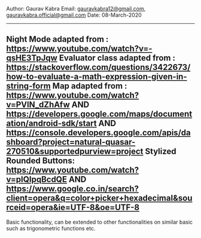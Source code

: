Author: Gaurav Kabra
Email: gauravkabra12@gmail.com, gauravkabra.official@gmail.com
Date: 08-March-2020

-----

Night Mode adapted from : https://www.youtube.com/watch?v=-qsHE3TpJqw
Evaluator class adapted from : https://stackoverflow.com/questions/3422673/how-to-evaluate-a-math-expression-given-in-string-form
Map adapted from : https://www.youtube.com/watch?v=PVlN_dZhAfw
        AND
         https://developers.google.com/maps/documentation/android-sdk/start
         AND
          https://console.developers.google.com/apis/dashboard?project=natural-quasar-270510&supportedpurview=project
Stylized Rounded Buttons: https://www.youtube.com/watch?v=plQIpqBcdQE
        AND
           https://www.google.co.in/search?client=opera&q=color+picker+hexadecimal&sourceid=opera&ie=UTF-8&oe=UTF-8
------

Basic functionality, can be extended to other functionalities on similar basic
such as trigonometric functions etc.